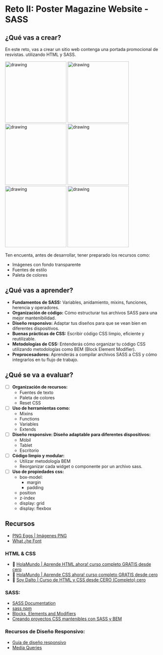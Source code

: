 # Reto II: Poster Magazine Website - SASS

## ¿Qué vas a crear?

En este reto, vas a crear un sitio web contenga una portada promocional de resvistas. utilizando HTML y SASS.

<img src="img/magazine-1.jpg" alt="drawing" width="200"/>
<img src="img/magazine-2.jpg" alt="drawing" width="200"/>
<img src="img/magazine-3.jpg" alt="drawing" width="200"/>
<img src="img/magazine-4.jpg" alt="drawing" width="200"/>
<img src="img/magazine-5.jpg" alt="drawing" width="200"/>
<img src="img/magazine-6.jpg" alt="drawing" width="200"/>

Ten encuenta, antes de desarrollar, tener preparado los recursos como:

- Imágenes con fondo transparente
- Fuentes de estilo
- Paleta de colores

## ¿Qué vas a aprender?

- **Fundamentos de SASS:** Variables, anidamiento, mixins, funciones, herencia y operadores.
- **Organización de código:** Cómo estructurar tus archivos SASS para una mejor mantenibilidad.
- **Diseño responsivo:** Adaptar tus diseños para que se vean bien en diferentes dispositivos.
- **Buenas prácticas de CSS:** Escribir código CSS limpio, eficiente y reutilizable.
- **Metodologías de CSS:** Entenderás cómo organizar tu código CSS utilizando metodologías como BEM (Block Element Modifier).
- **Preprocesadores:** Aprenderás a compilar archivos SASS a CSS y cómo integrarlos en tu flujo de trabajo.

## ¿Qué se va a evaluar?

- [ ] **Organización de recursos:**
  - Fuentes de texto
  - Paleta de colores
  - Reset CSS
- [ ] **Uso de herramientas como:**
  - Mixins
  - Functions
  - Variables
  - Extends
- [ ] **Diseño responsive: Diseño adaptable para diferentes dispositivos:**
  - Móbil
  - Tablet
  - Escritorio
- [ ] **Código limpio y modular:**
  - Utilizar metodología BEM
  - Reorganizar cada widget o componente por un archivo sass.
- [ ] **Uso de propiedades css:**
  - box-model:
    - margin
    - padding
  - position
  - z-index
  - display: grid
  - display: flexbox

## Recursos

- [PNG Eggs | Imágenes PNG](https://www.pngegg.com/es)
- [What ¿he Font](https://www.myfonts.com/pages/whatthefont)

### HTML & CSS

- 🎥 [HolaMundo | Aprende HTML ahora! curso completo GRATIS desde cero](https://www.youtube.com/watch?v=MJkdaVFHrto)
- 🎥 [HolaMundo | Aprende CSS ahora! curso completo GRATIS desde cero](https://www.youtube.com/watch?v=wZniZEbPAzk)
- 🎥 [Soy Dalto | Curso de HTML y CSS desde CERO (Completo) cero](https://www.youtube.com/watch?v=ELSm-G201Ls)

### SASS:

- [SASS Documentation](https://sass-lang.com/)
- [sass npm](https://www.npmjs.com/package/sass)
- [Blocks, Elements and Modifiers](https://getbem.com/introduction/)
- [Creando proyectos CSS mantenibles con SASS y BEM](https://medium.com/laboratoria-how-to/creando-proyectos-css-mantenibles-con-sass-y-bem-54e013c7b1d9)

### Recursos de Diseño Responsivo:

- [Guía de diseño responsivo](https://developer.mozilla.org/en-US/docs/Learn/CSS/CSS_layout/Responsive_Design)
- [Media Queries](https://developer.mozilla.org/en-US/docs/Web/CSS/Media_Queries/Using_media_queries)
